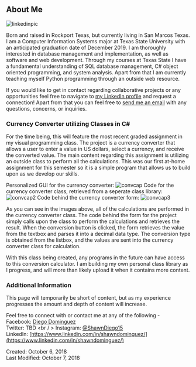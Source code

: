 ## About Me

![linkedinpic](https://user-images.githubusercontent.com/43920487/46579264-8ca97b80-c9d3-11e8-9960-f32e771fe62d.jpg)

Born and raised in Rockport Texas, but currently living in San Marcos Texas. I am a Computer Information Systems major at Texas State University with an anticipated graduation date of December 2019. I am thoroughly interested in database management and implementation, as well as software and web development. Through my courses at Texas State I have a fundamental understanding of SQL database management, C# object oriented programming, and system analysis. Apart from that I am currently teaching myself Python programming through an outside web resource.
	

If you would like to get in contact regarding collaborative projects or any opportunities feel free to navigate to [my LinkedIn profile](https://www.linkedin.com/in/shawndominguez/) and request a connection! Apart from that you can feel free to <a href="mailto:shawndiego15@gmail.com">send me an email</a> with any questions, concerns, or inquiries.


### Currency Converter utilizing Classes in C#

For the time being, this will feature the most recent graded assignment in my visual programming class. The project is a currency converter that allows a user to enter a value in US dollars, select a currency, and receive the converted value. The main content regarding this assignment is utilizing an outside class to perform all the calculations. This was our first at-home assignment for this semester so it is a simple program that allows us to build upon as we develop our skills.

Personalized GUI for the currency converter:
![convcap](https://user-images.githubusercontent.com/43920487/46579610-d053b380-c9da-11e8-862e-3c01828fcb73.JPG)
Code for the currency converter class, retrieved from a seperate class library:
![convcap2](https://user-images.githubusercontent.com/43920487/46579608-d053b380-c9da-11e8-9872-c7f350b0926b.JPG)
Code behind the currency converter form:
![convcap3](https://user-images.githubusercontent.com/43920487/46579609-d053b380-c9da-11e8-8cc3-96be47e9c619.JPG)


As you can see in the images above, all of the calculations are performed in the currency converter class. The code behind the form for the project simply calls upon the class to perform the calculations and retrieves the result. When the conversion button is clicked, the form retrieves the value from the textbox and parses it into a decimal data type. The conversion type is obtained from the listbox, and the values are sent into the currency converter class for calculation.

With this class being created, any programs in the future can have access to this conversion calculator. I am building my own personal class library as I progress, and will more than likely upload it when it contains more content.


### Additional Information

This page will temporarily be short of content, but as my experience progresses the amount and depth of content will increase.

Feel free to connect with or contact me at any of the following - <br />
Facebook: [Diego Dominguez](https://www.facebook.com/diego.dominguez.9277?ref=bookmarks) <br />
Twitter: TBD <br / >
Instagram: [@ShawnDiego15](https://www.instagram.com/shawndiego15/?hl=en)<br />
LinkedIn: [https://www.linkedin.com/in/shawndominguez/](https://www.linkedin.com/in/shawndominguez/)<br />

Created: October 6, 2018<br/>
Last Modified: October 7, 2018

